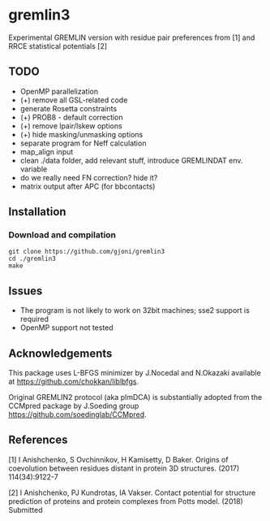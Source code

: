# gremlin3
Experimental GREMLIN version with residue pair preferences from [1] and RRCE statistical potentials [2]

## TODO

* OpenMP parallelization
* (+) remove all GSL-related code
* generate Rosetta constraints
* (+) PROB8 - default correction
* (+) remove lpair/lskew options
* (+) hide masking/unmasking options
* separate program for Neff calculation
* map_align input
* clean ./data folder, add relevant stuff, introduce GREMLINDAT env. variable
* do we really need FN correction? hide it?
* matrix output after APC (for bbcontacts)

## Installation

### Download and compilation
    git clone https://github.com/gjoni/gremlin3
    cd ./gremlin3
    make

## Issues

* The program is not likely to work on 32bit machines; sse2 support is required
* OpenMP support not tested

## Acknowledgements

This package uses L-BFGS minimizer by J.Nocedal and N.Okazaki available at https://github.com/chokkan/liblbfgs.

Original GREMLIN2 protocol (aka plmDCA) is substantially adopted from the CCMpred package by J.Soeding group https://github.com/soedinglab/CCMpred.

## References

[1] I Anishchenko, S Ovchinnikov, H Kamisetty, D Baker. Origins of coevolution between residues distant in protein 3D structures. (2017) 114(34):9122-7

[2] I Anishchenko, PJ Kundrotas, IA Vakser. Contact potential for structure prediction of proteins and protein complexes from Potts model. (2018) Submitted

